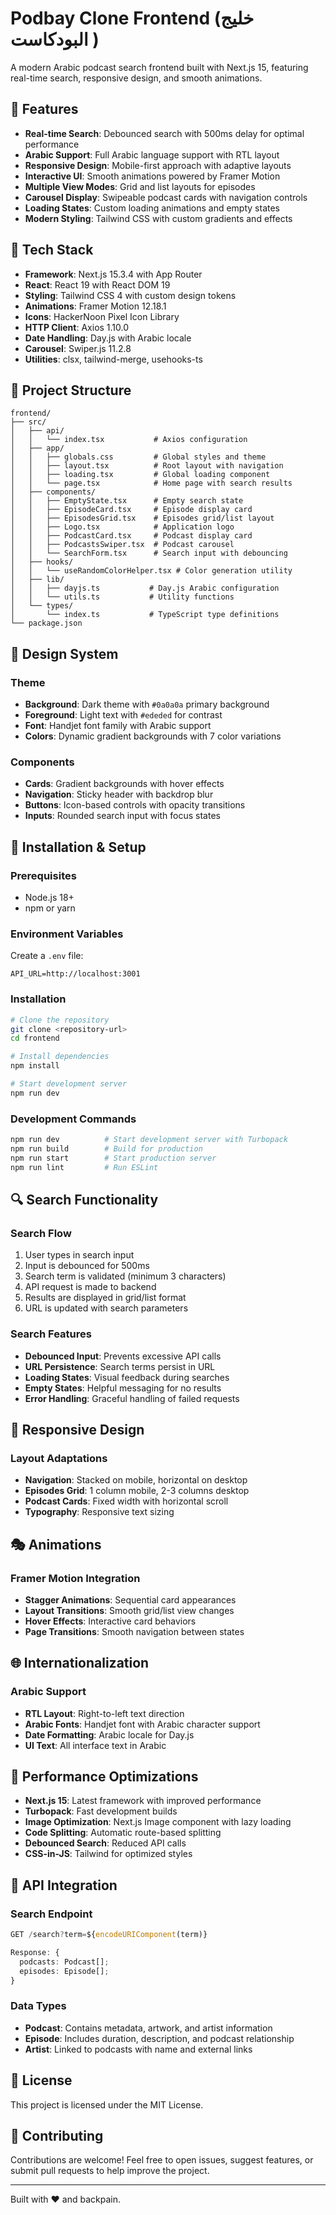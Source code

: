 # Podbay Clone Frontend (خليج البودكاست )

A modern Arabic podcast search frontend built with Next.js 15, featuring real-time search, responsive design, and smooth animations.

## 🌟 Features

- **Real-time Search**: Debounced search with 500ms delay for optimal performance
- **Arabic Support**: Full Arabic language support with RTL layout
- **Responsive Design**: Mobile-first approach with adaptive layouts
- **Interactive UI**: Smooth animations powered by Framer Motion
- **Multiple View Modes**: Grid and list layouts for episodes
- **Carousel Display**: Swipeable podcast cards with navigation controls
- **Loading States**: Custom loading animations and empty states
- **Modern Styling**: Tailwind CSS with custom gradients and effects

## 🚀 Tech Stack

- **Framework**: Next.js 15.3.4 with App Router
- **React**: React 19 with React DOM 19
- **Styling**: Tailwind CSS 4 with custom design tokens
- **Animations**: Framer Motion 12.18.1
- **Icons**: HackerNoon Pixel Icon Library
- **HTTP Client**: Axios 1.10.0
- **Date Handling**: Day.js with Arabic locale
- **Carousel**: Swiper.js 11.2.8
- **Utilities**: clsx, tailwind-merge, usehooks-ts

## 📁 Project Structure

```
frontend/
├── src/
│   ├── api/
│   │   └── index.tsx           # Axios configuration
│   ├── app/
│   │   ├── globals.css         # Global styles and theme
│   │   ├── layout.tsx          # Root layout with navigation
│   │   ├── loading.tsx         # Global loading component
│   │   └── page.tsx            # Home page with search results
│   ├── components/
│   │   ├── EmptyState.tsx      # Empty search state
│   │   ├── EpisodeCard.tsx     # Episode display card
│   │   ├── EpisodesGrid.tsx    # Episodes grid/list layout
│   │   ├── Logo.tsx            # Application logo
│   │   ├── PodcastCard.tsx     # Podcast display card
│   │   ├── PodcastsSwiper.tsx  # Podcast carousel
│   │   └── SearchForm.tsx      # Search input with debouncing
│   ├── hooks/
│   │   └── useRandomColorHelper.tsx # Color generation utility
│   ├── lib/
│   │   ├── dayjs.ts           # Day.js Arabic configuration
│   │   └── utils.ts           # Utility functions
│   └── types/
│       └── index.ts           # TypeScript type definitions
└── package.json
```

## 🎨 Design System

### Theme

- **Background**: Dark theme with `#0a0a0a` primary background
- **Foreground**: Light text with `#ededed` for contrast
- **Font**: Handjet font family with Arabic support
- **Colors**: Dynamic gradient backgrounds with 7 color variations

### Components

- **Cards**: Gradient backgrounds with hover effects
- **Navigation**: Sticky header with backdrop blur
- **Buttons**: Icon-based controls with opacity transitions
- **Inputs**: Rounded search input with focus states

## 🔧 Installation & Setup

### Prerequisites

- Node.js 18+
- npm or yarn

### Environment Variables

Create a `.env` file:

```env
API_URL=http://localhost:3001
```

### Installation

```bash
# Clone the repository
git clone <repository-url>
cd frontend

# Install dependencies
npm install

# Start development server
npm run dev
```

### Development Commands

```bash
npm run dev          # Start development server with Turbopack
npm run build        # Build for production
npm run start        # Start production server
npm run lint         # Run ESLint
```

## 🔍 Search Functionality

### Search Flow

1. User types in search input
2. Input is debounced for 500ms
3. Search term is validated (minimum 3 characters)
4. API request is made to backend
5. Results are displayed in grid/list format
6. URL is updated with search parameters

### Search Features

- **Debounced Input**: Prevents excessive API calls
- **URL Persistence**: Search terms persist in URL
- **Loading States**: Visual feedback during searches
- **Empty States**: Helpful messaging for no results
- **Error Handling**: Graceful handling of failed requests

## 📱 Responsive Design

### Layout Adaptations

- **Navigation**: Stacked on mobile, horizontal on desktop
- **Episodes Grid**: 1 column mobile, 2-3 columns desktop
- **Podcast Cards**: Fixed width with horizontal scroll
- **Typography**: Responsive text sizing

## 🎭 Animations

### Framer Motion Integration

- **Stagger Animations**: Sequential card appearances
- **Layout Transitions**: Smooth grid/list view changes
- **Hover Effects**: Interactive card behaviors
- **Page Transitions**: Smooth navigation between states

## 🌐 Internationalization

### Arabic Support

- **RTL Layout**: Right-to-left text direction
- **Arabic Fonts**: Handjet font with Arabic character support
- **Date Formatting**: Arabic locale for Day.js
- **UI Text**: All interface text in Arabic

## 🎯 Performance Optimizations

- **Next.js 15**: Latest framework with improved performance
- **Turbopack**: Fast development builds
- **Image Optimization**: Next.js Image component with lazy loading
- **Code Splitting**: Automatic route-based splitting
- **Debounced Search**: Reduced API calls
- **CSS-in-JS**: Tailwind for optimized styles

## 🔗 API Integration

### Search Endpoint

```typescript
GET /search?term=${encodeURIComponent(term)}

Response: {
  podcasts: Podcast[];
  episodes: Episode[];
}
```

### Data Types

- **Podcast**: Contains metadata, artwork, and artist information
- **Episode**: Includes duration, description, and podcast relationship
- **Artist**: Linked to podcasts with name and external links

## 📄 License

This project is licensed under the MIT License.

## 🤝 Contributing

Contributions are welcome! Feel free to open issues, suggest features, or submit pull requests to help improve the project.

---

Built with ❤️ and backpain.
